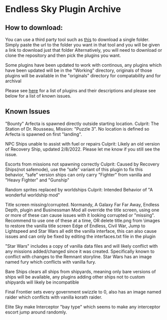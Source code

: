 # Endless Sky Plugin Archive

## How to download: 
You can use a third party tool such as [this](https://download-directory.github.io/) to download a single folder. 
Simply paste the url to the folder you want in that tool and you will be given a link to download just that folder
Alternatively, you will need to download or clone the repository and then pick the plugins you want.

Some plugins have been updated to work with continous, any plugins which have been updated will be in the "Working" directory, originals of those plugins will be available in the "originals" directory for compatability and for archival

Please see [here](Plugin%20Manifest.md) for a list of plugins and their descriptions and please see below for a list of known issues.
## Known Issues

"Bounty" Arfecta is spawned directly outside starting location. 
	Culprit: The Station of Dr. Rousseau, Mission: "Puzzle 3". No location is defined so Arfecta is spawned on first "landing".

NPC Ships unable to assist with fuel or repairs
	Culprit: Likely an old version of Recovery Ship, updated 2/8/2022. Please let me know if you still see the issue. 
	
Escorts from missions not spawning correctly
	Culprit: Caused by Recovery Ships(not safemode), use the “safe” variant of this plugin to fix this behavior, “safe” version ships can only carry "Fighter" from vanilla  and "Heavy Fighter" and "Gunship"
		
Random sprites replaced by worldships
	Culprit: Intended Behavior of "A wonderful worldship mod"
	
Title screen missing/corrupted.
Normandy, A Galaxy Far Far Away, Endless Depth, plugin and Businessman Mod all override the title screen, using one or more of these can cause issues with it 	looking corrupted or "missing". Recommend to use one of these at a time, OR delete title.png from \images to restore the vanilla title screen
Edge of Endless, Civil War, Jump to Lightspeed and Star Wars all edit the vanilla interface, this can also cause issues and can only be fixed by editing the interfaces.txt file in the plugin

"Star Wars" includes a copy of vanilla data files and will likely conflict with any missions added/changed since it was created. Specifically known to conflict with changes to the Remnant storyline.
Star Wars has an image named fury which conflicts with vanilla fury.

Bare Ships clears all ships from shipyards, meaning only bare versions of ships will be available, any plugins adding other ships not to custom shipyards will likely be incompatible

Final Frontier sets every government swizzle to 0, also has an image named raider which conflicts with vanilla korath raider.

Elite Sky make Interceptor "bay type" which seems to make any interceptor escort jump around randomly.
